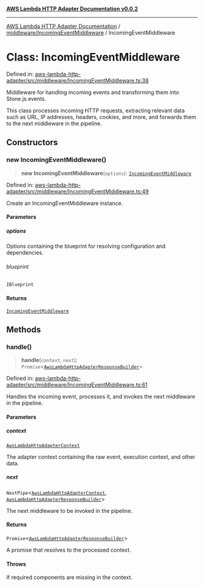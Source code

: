 [**AWS Lambda HTTP Adapter Documentation v0.0.2**](../../../README.md)

***

[AWS Lambda HTTP Adapter Documentation](../../../modules.md) / [middleware/IncomingEventMiddleware](../README.md) / IncomingEventMiddleware

# Class: IncomingEventMiddleware

Defined in: [aws-lambda-http-adapter/src/middleware/IncomingEventMiddleware.ts:38](https://github.com/stonemjs/aws-lambda-http-adapter/blob/b2e29f567ac56717023f9597000ee3f0d0278093/src/middleware/IncomingEventMiddleware.ts#L38)

Middleware for handling incoming events and transforming them into Stone.js events.

This class processes incoming HTTP requests, extracting relevant data such as URL, IP addresses,
headers, cookies, and more, and forwards them to the next middleware in the pipeline.

## Constructors

### new IncomingEventMiddleware()

> **new IncomingEventMiddleware**(`options`): [`IncomingEventMiddleware`](IncomingEventMiddleware.md)

Defined in: [aws-lambda-http-adapter/src/middleware/IncomingEventMiddleware.ts:49](https://github.com/stonemjs/aws-lambda-http-adapter/blob/b2e29f567ac56717023f9597000ee3f0d0278093/src/middleware/IncomingEventMiddleware.ts#L49)

Create an IncomingEventMiddleware instance.

#### Parameters

##### options

Options containing the blueprint for resolving configuration and dependencies.

###### blueprint

`IBlueprint`

#### Returns

[`IncomingEventMiddleware`](IncomingEventMiddleware.md)

## Methods

### handle()

> **handle**(`context`, `next`): `Promise`\<[`AwsLambdaHttpAdapterResponseBuilder`](../../../declarations/type-aliases/AwsLambdaHttpAdapterResponseBuilder.md)\>

Defined in: [aws-lambda-http-adapter/src/middleware/IncomingEventMiddleware.ts:61](https://github.com/stonemjs/aws-lambda-http-adapter/blob/b2e29f567ac56717023f9597000ee3f0d0278093/src/middleware/IncomingEventMiddleware.ts#L61)

Handles the incoming event, processes it, and invokes the next middleware in the pipeline.

#### Parameters

##### context

[`AwsLambdaHttpAdapterContext`](../../../declarations/interfaces/AwsLambdaHttpAdapterContext.md)

The adapter context containing the raw event, execution context, and other data.

##### next

`NextPipe`\<[`AwsLambdaHttpAdapterContext`](../../../declarations/interfaces/AwsLambdaHttpAdapterContext.md), [`AwsLambdaHttpAdapterResponseBuilder`](../../../declarations/type-aliases/AwsLambdaHttpAdapterResponseBuilder.md)\>

The next middleware to be invoked in the pipeline.

#### Returns

`Promise`\<[`AwsLambdaHttpAdapterResponseBuilder`](../../../declarations/type-aliases/AwsLambdaHttpAdapterResponseBuilder.md)\>

A promise that resolves to the processed context.

#### Throws

If required components are missing in the context.
